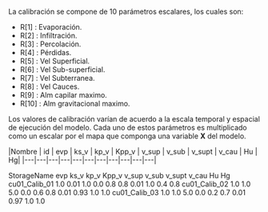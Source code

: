 La calibración se compone de 10 parámetros escalares, los cuales son:

- R[1] : Evaporación.
- R[2] : Infiltración.
- R[3] : Percolación.
- R[4] : Pérdidas.
- R[5] : Vel Superficial.
- R[6] : Vel Sub-superficial.
- R[7] : Vel Subterranea.
- R[8] : Vel Cauces.
- R[9] : Alm capilar maximo.
- R[10] : Alm gravitacional maximo.

Los valores de calibración varían de acuerdo a la escala temporal y 
espacial de ejecución del modelo.  Cada uno de estos parámetros es 
multiplicado como un escalar por el mapa que componga una variable **X**
del modelo.

|Nombre | id | evp | ks_v | kp_v | Kpp_v | v_sup | v_sub | v_supt | v_cau | Hu | Hg|
|---|---|---|---|---|---|---|---|---|---|---|


StorageName	evp	ks_v	kp_v	Kpp_v	v_sup	v_sub	v_supt	v_cau	Hu	Hg
cu01_Calib_01	1.0	0.01	1.0	0.0	0.8	0.8	0.01	1.0	0.4	0.8
cu01_Calib_02	1.0	1.0	5.0	0.0	0.6	0.8	0.01	0.93	1.0	1.0
cu01_Calib_03	1.0	1.0	5.0	0.0	0.2 	0.7 	0.01	0.97	1.0	1.0
